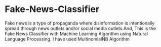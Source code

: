 # Fake-News-Classifier
Fake news is a type of propaganda where disinformation is intentionally spread through news outlets and/or social media outlets.And, This is the Fake News Classifier with Machine Learning Algorithm using Natural Language Processing. I have used MultinomialNB Algorithm
